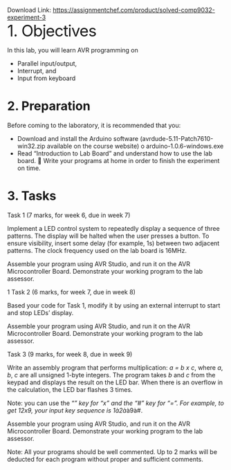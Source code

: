 Download Link: https://assignmentchef.com/product/solved-comp9032-experiment-3
<br>
<span style="font-size: 2.61792em; letter-spacing: -1px; font-family: -apple-system, BlinkMacSystemFont, 'Segoe UI', Roboto, Oxygen-Sans, Ubuntu, Cantarell, 'Helvetica Neue', sans-serif;">1.  Objectives</span>




In this lab, you will learn AVR programming on




<ul>

 <li>Parallel input/output,</li>

 <li>Interrupt, and</li>

 <li>Input from keyboard</li>

</ul>










<h1>2.  Preparation</h1>




Before coming to the laboratory, it is recommended that you:

<ul>

 <li>Download and install the Arduino software (avrdude-5.11-Patch7610-win32.zip available on the course website) o arduino-1.0.6-windows.exe</li>

 <li>Read “Introduction to Lab Board” and understand how to use the lab board.  Write your programs at home in order to finish the experiment on time.</li>

</ul>










<h1>3.  Tasks</h1>




Task 1 (7 marks, for week 6, due in week 7)




Implement a LED control system to repeatedly display a sequence of three patterns. The display will be halted when the user presses a button.  To ensure visibility, insert some delay (for example, 1s) between two adjacent patterns. The clock frequency used on the lab board is 16MHz.







Assemble your program using AVR Studio, and run it on the AVR Microcontroller Board. Demonstrate your working program to the lab assessor.






















1 Task 2 (6 marks, for week 7, due in week 8)




Based your code for Task 1, modify it by using an external interrupt to start and stop LEDs’ display.




Assemble your program using AVR Studio, and run it on the AVR Microcontroller Board. Demonstrate your working program to the lab assessor.










Task 3 (9 marks, for week 8, due in week 9)




Write an assembly program that performs multiplication: <em>a = b x c</em>, where <em>a</em>, <em>b</em>, <em>c</em> are all unsigned 1-byte integers. The program takes <em>b</em> and <em>c</em> from the keypad and displays the result on the LED bar. When there is an overflow in the calculation, the LED bar flashes 3 times.




Note: you can use the “*” key for “<em>x</em>” and the “#” key for “=”. For example, to get 12<em>x</em>9, your input key sequence is 1à2à*à9à#.




Assemble your program using AVR Studio, and run it on the AVR Microcontroller Board. Demonstrate your working program to the lab assessor.













Note: All your programs should be well commented. Up to 2 marks will be deducted for each program without proper and sufficient comments.





